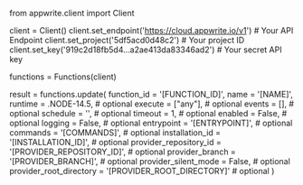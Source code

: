 from appwrite.client import Client

client = Client()
client.set_endpoint('https://cloud.appwrite.io/v1') # Your API Endpoint
client.set_project('5df5acd0d48c2') # Your project ID
client.set_key('919c2d18fb5d4...a2ae413da83346ad2') # Your secret API key

functions = Functions(client)

result = functions.update(
    function_id = '[FUNCTION_ID]',
    name = '[NAME]',
    runtime = .NODE-14.5, # optional
    execute = ["any"], # optional
    events = [], # optional
    schedule = '', # optional
    timeout = 1, # optional
    enabled = False, # optional
    logging = False, # optional
    entrypoint = '[ENTRYPOINT]', # optional
    commands = '[COMMANDS]', # optional
    installation_id = '[INSTALLATION_ID]', # optional
    provider_repository_id = '[PROVIDER_REPOSITORY_ID]', # optional
    provider_branch = '[PROVIDER_BRANCH]', # optional
    provider_silent_mode = False, # optional
    provider_root_directory = '[PROVIDER_ROOT_DIRECTORY]' # optional
)
